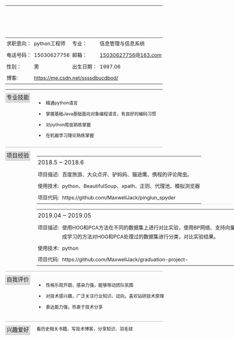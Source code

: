 <!DOCTYPE html>
<html lang="zh">
<head>
  <title>Trditional Resume</title>
  <meta charset="UTF-8">
  <link type="text/css" rel="StyleSheet" href="css/reset.css"/>
  <link type="text/css" rel="StyleSheet" href="css/main.css"/>
  <style type="text/css">
    body{
      background-image:url(images/bg.png);
    }
    .item-title{
      width:100px;
      padding:4px;
      line-height: 1.8;
    }
    .item-content{
      padding:4px;
      line-height: 1.8;
    }
    li{
      padding:7px 0px;
    }
    li::before{
      content:url(./images/icons/yes.png);
      padding-right:6px;
      vertical-align: middle;
    }
    .item-wrap{
      display:-moz-box;
      display:-webkit-box;
      display:box;
      padding:6px 0px;
      border-bottom:solid 1px #aaa;
      margin-bottom:6px;
      width: 100%;
    }
    .item-box-left{
      width: 100px;
    }
    .item-box-right{
       width: 700px;
    }
    .item-title-hl{
      font-size:18px;
      padding:4px;
      background-color: #ddd;
      border-bottom:solid 2px #ccc;
    }
    .project-title{
      font-size:18px;
      line-height: 1.8;
      padding:4px;
    }
    .project-sub-title{
      padding:4px;
      line-height: 1.8;
      width:70px;
    }
    #goTop{
      position:fixed;
      right:100px;
      bottom:100px;
      background-image:url(images/icons/top.png);
      width:32px;
      height:32px;
      -webkit-box-reflect: below 0px -webkit-gradient(linear, center top, center bottom, from(transparent),color-stop(0.2, transparent), to(white));
      opacity: 0.5;
    }
    .reflect{
      background-image:url(images/icons/top.png);
      width:32px;
      height:32px;
      -webkit-transform: scaleY(-1);
      -moz-transform: scaleY(-1);
      -ms-transform: scaleY(-1);
      transform: scaleY(-1);
      filter:alpha(opacity='80');
      opacity: 0.8;
    }
    .shadow{
      position: relative;
      top:-32px;
      left:0px;
      height:32px;
      width:32px;
      background-image: -moz-linear-gradient(center bottom, rgb(227,227,227) 30%, rgba(255,255,255,0) 100%);
      background-image: -webkit-gradient(linear, center bottom, center top, color-stop(0.3, rgb(227,227,227)), color-stop(0.7, rgba(255,255,255,0)));
      filter: progid:DXImageTransform.Microsoft.Gradient(gradientType=0,startColor=#e8e8e8, EndColorStr=#ffffff);
    }
  </style>
  <script type="text/javascript" src="js/jquery.js"></script>
</head>
<body style="margin:0px auto;width:800px;">
  <header>
    <section style="padding:6px 0px;">
      <hr/>
    </section>
  </header>
  <article style="padding:10px 0px;">
    <section>
      <table style="width:100%">
        <tr>
          <td class="item-title">求职意向：</td>
          <td class="item-content">python工程师</td>
          <td class="item-title">专业：</td>
          <td class="item-content">信息管理与信息系统</td>
        </tr>
        <tr>
          <td class="item-title">电话号码：</td>
          <td class="item-content">15030627756</td>
          <td class="item-title">邮箱：</td>
          <td class="item-content">
            <a title="给我发邮件" href="mailto:byron_sun@outlook.com">15030627756@163.com</a>
          </td>
        </tr>
        <tr>
          <td class="item-title">性别：</td>
          <td class="item-content">男</td>
          <td class="item-title">出生日期：</td>
          <td class="item-content">1997.06</td>
        </tr>
        <tr>
          <td class="item-title">博客:</td>
          <td class="item-content" colspan="3">
            <a title="看看我的博客" href="https://me.csdn.net/ssssdbucdbod" target="_blank">https://me.csdn.net/ssssdbucdbod/</a>
          </td>
        </tr>
      </table>
    </section>
    <section style="margin:4px 0px; height:2px; background-color:#888;"></section>
    <section class="item-wrap">
      <section class="item-box-left">
        <span class="item-title-hl">专业技能</span>
      </section>
      <section class="item-box-right">
        <ul>
          <li>精通python语言</li>
          <li>掌握基础Java基础面向对象编程语言，有良好的编码习惯</li>
          <li>对python爬虫熟练掌握</li>
          <li>在机器学习理论熟练掌握</li>
        </ul>
      </section>
    </section>
    <!--<section class="item-wrap">-->
      <!--<section class="item-box-left">-->
        <!--<span class="item-title-hl">教育经历</span>-->
      <!--</section>-->
      <!--<section class="item-box-right" style="margin-bottom:10px;">-->
        <!--<table>-->
          <!--<tr>-->
            <!--<td style="width:150px;">2007.09~2011.06</td>-->
            <!--<td style="width:250px;">**工业大学(211)</td>-->
            <!--<td>软件工程</td>-->
          <!--</tr>-->
        <!--</table>-->
      <!--</section>-->
    <!--</section>-->
    <!--<section class="item-wrap">-->
      <!--<section class="item-box-left">-->
        <!--<span class="item-title-hl">工作经历</span>-->
      <!--</section>-->
      <!--<section class="item-box-right">-->
        <!--<table>-->
          <!--<tr>-->
            <!--<td style="padding:8px 0px; width:150px;">2011.05~今</td>-->
            <!--<td style="padding:8px 0px; width:250px;">北京****科技有限公司</td>-->
            <!--<td>Software Engineer</td>-->
          <!--</tr>-->
          <!--<tr>-->
            <!--<td>2010.07~2011.05</td>-->
            <!--<td>天津**软件有限公司</td>-->
            <!--<td>开发实习生</td>-->
          <!--</tr>-->
        <!--</table>-->
      <!--</section>-->
    <!--</section>-->
    <section class="item-wrap">
      <section class="item-box-left">
        <span class="item-title-hl">项目经验</span>
      </section>
      <section class="item-box-right">
        <section>
           <table style="margin-bottom:10px; border-bottom:dashed 1px #ccc;">
          <tr>
            <td colspan="2" class="project-title">2018.5 ~ 2018.6</td>
          </tr>
          <tr>
            <td class="project-sub-title" valign="top">项目描述:</td>
            <td class="item-content">百度旅游、大众点评、驴妈妈、猫途鹰、携程的评论爬虫。</td>
          </tr>
          <tr>
            <td class="project-sub-title" valign="top">使用技术:</td>
            <td class="item-content">python、BeautifulSoup、xpath、正则、代理池、模拟浏览器</td>
          </tr>
          <tr>
            <td class="project-sub-title" valign="top">项目代码:</td>
            <td class="item-content">
              https://github.com/MaxwellJack/pinglun_spyder
            </td>
          </tr>
        </table>
        <table style="margin-bottom:10px; border-bottom:dashed 1px #ccc;">
          <tr>
            <td colspan="2" class="project-title">2019.04 ~ 2019.05</td>
          </tr>
          <tr>
            <td class="project-sub-title" valign="top">项目描述:</td>
            <td class="item-content">
              使用HOG和PCA方法在不同的数据集上进行对比实验，使用BP网络、支持向量机和集成学习的方法对HOG和PCA处理过的数据集进行分类，对比实验结果。
            </td>
          </tr>
          <tr>
            <td class="project-sub-title" valign="top">使用技术:</td>
            <td class="item-content">python</td>
          </tr>
          <tr>
            <td class="project-sub-title" valign="top">项目代码:</td>
            <td class="item-content">
            https://github.com/MaxwellJack/graduation-project-
            </td>
          </tr>
        </table>
        <!--<table style="margin-bottom:10px; border-bottom:dashed 1px #ccc;">-->
          <!--<tr>-->
            <!--<td colspan="2" class="project-title">2012.12 ~ 今 SchoolStream My Desktop、Login Page</td>-->
          <!--</tr>-->
          <!--<tr>-->
            <!--<td class="project-sub-title" valign="top">项目描述:</td>-->
            <!--<td class="item-content">-->
              <!--My Desktop和Login Page是SchoolStream产品首页及各个应用入口，通过响应式的展现方式方便用户理解与使用。-->
            <!--</td>-->
          <!--</tr>-->
          <!--<tr>-->
            <!--<td class="project-sub-title" valign="top">使用技术:</td>-->
            <!--<td class="item-content">JavaScript、CSS、Ajax、jQuery、ASP.NET、Web Service</td>-->
          <!--</tr>-->
          <!--<tr>-->
            <!--<td class="project-sub-title" valign="top">项目收获:</td>-->
            <!--<td class="item-content">-->
              <!--通过对首页HTML结构的重新调整及UI的重新设计，使产品首页在易用性得到极大提高，对JavaScript和CSS代码重写，提高的程序运行效率及浏览器兼容性。对JavaScript最佳实践及面向对象可复用设计有了深入了解，熟悉了CSS定位及布局知识，熟练使用jQuery，对浏览器兼容性问题有了深刻认识。-->
            <!--</td>-->
          <!--</tr>-->
        <!--</table>-->
        <!--<table style="margin-bottom:10px; border-bottom:dashed 1px #ccc;">-->
          <!--<tr>-->
            <!--<td colspan="2" class="project-title">2012.09 ~ 今 Common Web Control</td>-->
          <!--</tr>-->
          <!--<tr>-->
            <!--<td class="project-sub-title" valign="top">项目描述:</td>-->
            <!--<td class="item-content">SchoolStream产品中通用Web控件开发，包括Dialog、Tree、Tab、List View、Single Button，页面可以直接调用组件进行常见功能开发。</td>-->
          <!--</tr>-->
          <!--<tr>-->
            <!--<td class="project-sub-title" valign="top">使用技术:</td>-->
            <!--<td class="item-content">ASP.NET、WebControl、JavaScript、CSS、设计模式</td>-->
          <!--</tr>-->
          <!--<tr>-->
            <!--<td class="project-sub-title" valign="top">项目收获:</td>-->
            <!--<td class="item-content">-->
              <!--通过对现有自定义控件修改及开发新控件，对软件设计兼容性、拓展性有了深刻认识，理解、熟练使用策略模式、工厂模式、观察者模式、单例模式熟悉JavaScript面向对象开发及CSS定位布局，强化了浏览器兼容性意识。-->
            <!--</td>-->
          <!--</tr>-->
        <!--</table>-->
        <!--<table style="margin-bottom:10px; border-bottom:dashed 1px #ccc;">-->
          <!--<tr>-->
            <!--<td colspan="2" class="project-title">2012.05 ~ 2012.09 Authority System Upgrade</td>-->
          <!--</tr>-->
          <!--<tr>-->
            <!--<td class="project-sub-title" valign="top">项目描述:</td>-->
            <!--<td class="item-content">通过对现有用户表及权限控制表拆分、重组，引入安全组及object role等概念，使权限系统支持多种账户类型存储与处理。</td>-->
          <!--</tr>-->
          <!--<tr>-->
            <!--<td class="project-sub-title" valign="top">使用技术:</td>-->
            <!--<td class="item-content">ASP.NET、SQLServer、MVP架构、Unity IoC、观察者、策略、工厂模式</td>-->
          <!--</tr>-->
          <!--<tr>-->
            <!--<td class="project-sub-title" valign="top">项目收获:</td>-->
            <!--<td class="item-content">-->
              <!--了解基于SQL Server的数据库设计基本知识，设计符合3NF的数据库结构，通过正确使用索引提高搜索效率，熟练应用OOP中的开放封闭原则、单一职责原则、里氏代换原则及设计模式进行程序设计，了解基于Unity的IoC及MVP模式。-->
            <!--</td>-->
          <!--</tr>-->
        <!--</table>-->
        <!--<table style="margin-bottom:10px;">-->
          <!--<tr>-->
            <!--<td colspan="2" class="project-title">2011.07 ~ 2012.05 Teacher Web Page</td>-->
          <!--</tr>-->
          <!--<tr>-->
            <!--<td class="project-sub-title" valign="top">项目描述:</td>-->
            <!--<td class="item-content">一个与SIS集成的教师个人站点，为教师、学生、家长对学生在校学习及评价提供统一平台。</td>-->
          <!--</tr>-->
          <!--<tr>-->
            <!--<td class="project-sub-title" valign="top">使用技术:</td>-->
            <!--<td class="item-content">JavaScript、CSS、Ajax、jQuery、ASP.NET、Web Service</td>-->
          <!--</tr>-->
          <!--<tr>-->
            <!--<td class="project-sub-title" valign="top">项目收获:</td>-->
            <!--<td class="item-content">-->
              <!--通过了解、挖掘用户需求、设计系统、实现系统的流程，培养了做产品的责任心及需求获取、分析能力，程序设计能力。在开发过程中了解HTTP协议，熟悉HTML、CSS、JavaScript及web service、Ajax、jQuery，熟练使用Visual Studio 进行基于ASP.NET的Web Application开发。-->
            <!--</td>-->
          <!--</tr>-->
        <!--</table>-->
        </section>
      </section>
    </section>
    <section class="item-wrap">
      <section class="item-box-left">
        <span class="item-title-hl">自我评价</span>
      </section>
      <section class="item-box-right" style="margin-bottom:10px;">
        <ul>
          <li>性格乐观开朗，感染力强，能够带动团队氛围</li>
          <li>对技术感兴趣，广泛关注行业知识、动向，喜欢钻研技术原理</li>
          <li>表达能力强，热衷于技术分享</li>
        </ul>
      </section>
    </section>
     <section class="item-wrap" style="border:0;">
      <section class="item-box-left">
        <span class="item-title-hl">兴趣爱好</span>
      </section>
      <section class="item-box-right">
        看历史相关书籍、写技术博客，分享知识、羽毛球
      </section>
    </section>
    <aside id="wrap" style="position:fixed; bottom:100px; right:100px;display:none; opacity:0.5;">
      <section style="background-image:url(images/icons/top.png); width:32px;height:32px;"></section>
      <section class="reflect"></section>
      <section class="shadow"></section>
    </aside>
  </article>

  <script type="text/javascript">
    $(function(){
      $('#wrap').on('click', function(event) {
        var obj=document.body.scrollTop>0? document.body:document.documentElement;
        $(obj).animate({"scrollTop":0}, 1000);
        $(this).animate({"opacity":0.5}, 1000);
      }).on('mouseover', function(event) {
        $(this).css('opacity',1);
      }).on('mouseout',function(event) {
        $(this).css('opacity',0.5);
      });
    });
    $(document).scroll(function(event) {
      var goTop=$('#wrap');
      var scrollTop=document.body.scrollTop || document.documentElement.scrollTop || 0;
      if(scrollTop>0){
        if(goTop.css('display')=='none'){
          $('#wrap').fadeIn(500);
        }
      }else{
        if(goTop.css('display')!='none'){
          $('#wrap').fadeOut(500);
        }
      }
    });
  </script>
</body>
</html>

